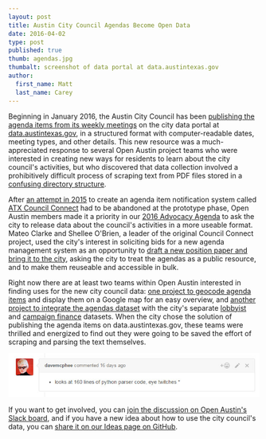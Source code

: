 ```yaml
---
layout: post
title: Austin City Council Agendas Become Open Data
date: 2016-04-02
type: post
published: true
thumb: agendas.jpg
thumbalt: screenshot of data portal at data.austintexas.gov 
author:
  first_name: Matt
  last_name: Carey
---
```


Beginning in January 2016, the Austin City Council has been 
[publishing the agenda items from its weekly meetings](https://data.austintexas.gov/Government/Austin-City-Council-Agenda-Items/es7e-878h) 
on the city data portal at [data.austintexas.gov](https://data.austintexas.gov/), in a structured format with computer-readable dates,
meeting types, and other details. This new resource was a much-appreciated response to several Open Austin project teams
who were interested in creating new ways for residents to learn about the city council's activities, but who discovered that
data collection involved a prohibitively difficult process of scraping text from PDF files stored in 
a [confusing directory structure](http://austintexas.gov/department/city-council/council-meetings).

After [an attempt in 2015](https://makerbase.co/p/uwt239/atxcouncilconn) to create an 
agenda item notification system called [ATX Council Connect](https://github.com/open-austin/council-connect) had to be abandoned at 
the prototype phase, Open Austin members made it a priority in 
our [2016 Advocacy Agenda](http://www.open-austin.org/advocacy/documents/OpenAustinAdvocacyAgenda2016.pdf) to ask the city to 
release data about the council's activities in a more useable format. Mateo Clarke and Shellee O'Brien, a leader of the original
Council Connect project, used the city's interest in soliciting bids for a new agenda management system as an opportunity to
[draft a new position paper and bring it to the city](https://docs.google.com/document/d/1FOLuCR6kRRTLQD5dyJCuIquRkEoaGi0aqAVlBFwVuPY/),
asking the city to treat the agendas as a public resource, and to make them reuseable and accessible in bulk. 

Right now there are at least two teams within Open Austin interested in finding uses for the new city council data: [one project to geocode 
agenda items](https://github.com/open-austin/project-ideas/issues/36) and display them on a Google map for an easy overview, and
[another project to integrate the agendas dataset](https://github.com/open-austin/lobbying-in-austin) with the city's separate [lobbyist](https://data.austintexas.gov/dataset/Lobbyists/bqav-9x6a)
and [campaign finance](https://data.austintexas.gov/Government/Campaign-Finance-Data-Transaction-Detail-Dataset/g4yx-aw9r) datasets. When the city chose the solution of publishing the agenda items on data.austintexas.gov, these teams were thrilled and energized 
to find out they were going to be saved the effort of scraping and parsing the text themselves.

[![GitHub comment: "davemcphee commented 16 days ago: * looks at 160 lines of python parser code, eye twitches *"](/assets/images/agendaGithubComment.jpg)](https://github.com/open-austin/project-ideas/issues/36)

If you want to get involved, you can [join the discussion on Open Austin's Slack board](http://slack.open-austin.org/), and if you have a new idea about how to
use the city council's data, you can [share it on our Ideas page on GitHub](https://github.com/open-austin/project-ideas).
